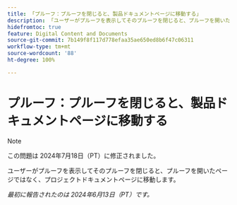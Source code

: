 ```yaml
---
title: 「プルーフ：プルーフを閉じると、製品ドキュメントページに移動する」
description: 「ユーザーがプルーフを表示してそのプルーフを閉じると、プルーフを開いたページではなく、プロジェクトドキュメントページに移動します。」
hidefromtoc: true
feature: Digital Content and Documents
source-git-commit: 7b149f8f117d778efaa35ae650ed8b6f47c06311
workflow-type: tm+mt
source-wordcount: '88'
ht-degree: 100%

---
```



# プルーフ：プルーフを閉じると、製品ドキュメントページに移動する

>[!NOTE]
>
>この問題は 2024年7月18日（PT）に修正されました。

ユーザーがプルーフを表示してそのプルーフを閉じると、プルーフを開いたページではなく、プロジェクトドキュメントページに移動します。

_最初に報告されたのは 2024年6月13日（PT）です。_
